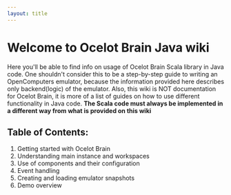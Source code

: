 ```yaml
---
layout: title
---
```

# Welcome to Ocelot Brain Java wiki

Here you'll be able to find info on usage of Ocelot Brain Scala library in Java code. 
One shouldn't consider this to be a step-by-step guide to writing an OpenComputers emulator, because the information provided here describes only backend(logic) of the emulator.
Also, this wiki is NOT documentation for Ocelot Brain, it is more of a list of guides on how to use different functionality in Java code.
**The Scala code must always be implemented in a different way from what is provided on this wiki**

## Table of Contents:
1. Getting started with Ocelot Brain
2. Understanding main instance and workspaces
3. Use of components and their configuration
4. Event handling
5. Creating and loading emulator snapshots
6. Demo overview

